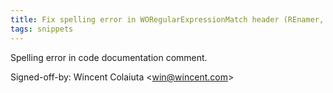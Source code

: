 ```yaml
---
title: Fix spelling error in WORegularExpressionMatch header (REnamer, 9c4ac0c)
tags: snippets
---
```


Spelling error in code documentation comment.

Signed-off-by: Wincent Colaiuta &lt;win@wincent.com&gt;
